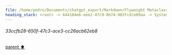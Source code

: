 ```yaml
---
file: /home/pedro/Documents/chatgpt_export/Markdown/Flyweight Metaclass for Models.md
heading_stack: <root> -> 644104e6-eee2-47c9-8b74-983fcdce89aa -> System -> c734da8b-007e-4793-a988-4ab6af4a8c7f -> System -> aaa21a84-fb1c-420d-a200-7e9ff8bd1dca -> User -> cc118a5e-cea7-4eb5-8a55-2d298a0eb3e4 -> Assistant -> aee36206-2846-4af8-97fc-c08ea32d04f7 -> Assistant -> fe5d834e-f4ba-4d75-a77b-b419a41172d6 -> Tool -> 3cc5cb2f-9bf2-4ec7-b730-4b7a6e37379d -> Assistant -> aaa2c0bf-efc0-41ea-9394-4821c3fecdd6 -> User -> 7770a31d-c47b-48a5-9a87-cd318296e663 -> Assistant -> 186f96c5-6c2e-4c78-90de-dfcc8ee777fc -> Tool -> c7e4a869-cad6-4bc6-8ce6-a57f1c21d6a5 -> Assistant -> aaa25436-2417-4590-99f2-b2c737ebd76e -> User -> 19cc38f8-b99d-499e-968a-3b533d806593 -> System -> 5827125a-b24e-4d18-86f6-470e815d7c30 -> Assistant -> 2514e975-d6c8-40fa-82d6-b29ba3ca3f5b -> Tool -> c413c192-dbfa-4cd5-b113-6201359a48c4 -> Assistant -> aaa26c46-7fbc-40e0-84af-8ed1af29aead -> User -> 506d9386-4909-4f98-b93b-918b5195353d -> Assistant -> 8d250109-2a1c-441d-ba2a-308f0a29d4ee -> Tool -> 3f71f78a-f0ab-414d-8582-4eb8ac0509a1 -> Assistant -> aaa2ffb7-f72c-40d5-966d-14e571c53329 -> User -> e807b595-379e-4edb-8fe6-eaa3da99bfe9 -> Assistant -> 1. `eval` and `exec` -> aaa25a0d-f0e8-4bd4-a669-466936b2c926 -> User -> a8b4ec28-b54d-42a8-9869-1f9003b5d03d -> Assistant -> 1. String Interpolation and Formatting -> 2. Template Engines -> 3. Abstract Syntax Trees (AST) -> 4. Code Objects -> 5. External Code Generators -> Considerations: -> aaa2160c-f02b-435f-b83d-e90262137062 -> User -> d53f0445-e6dd-4877-87d0-888ed58ebb6a -> Assistant -> Specialized Tools for Code Generation: -> aaa2e3d0-1e2b-4b68-8514-d4f950d30cc7 -> User -> 010a9d0b-ce90-4bf3-95b8-88e5ff084052 -> Assistant -> aaa21d32-d668-44ae-b08f-f222f44b4cd0 -> User -> a0cd3eb4-5990-44ff-9805-da6f97ff9893 -> Assistant -> f3b40fa7-3ee3-4a97-96eb-3ccf9fedc08b -> Tool -> 7ac70b6a-5567-4957-9e2b-960e3f85f32e -> Assistant -> 1cce47a3-81d6-4479-8ad5-298a4485b8e3 -> Assistant -> 18145d77-ffaa-4d6c-be45-9e7d531b9fd7 -> Tool -> ac949eea-f062-4e9d-a10a-645d16f3ab89 -> Assistant -> aaa2774d-64b6-4bb9-b1b3-dfc061b8c71d -> User -> 090df718-1273-46de-bd32-0bd1df2946cc -> Assistant -> aaa2be15-5b43-4eec-9472-3124b2b59b51 -> User -> f6c83d92-ee78-41b3-a474-cbcdc8cb533b -> Assistant -> 88df967f-807f-4201-bb2c-448b9bff3637 -> Tool -> 314de866-c6dc-4bd4-bb24-d5cde96cafd1 -> Assistant -> aaa2c7df-33c4-4f37-93f3-3f8dd7a72ef7 -> User -> d89f1fee-5401-417c-bdba-c62bef3f3f6e -> Assistant -> Jinja2 Filters -> Common Filters: -> Advanced Filters: -> Custom Filters: -> How Filters Fit into Our Framework: -> Indentation: -> aaa2f84c-41af-4025-9171-c52092386c6a -> User -> 21b6ea18-0b6e-4fa0-a3c3-1ef3844e096f -> Assistant -> aaa2eafe-16ca-4c25-a10e-5525cb4fb9c7 -> User -> 58e838c0-3414-4474-8d36-7fb8f907659c -> Assistant -> a6d2a0d4-af48-4614-9a78-ba15952adb9f -> Tool -> 0d11d247-5655-4471-8086-cdd008421dbf -> Assistant -> aaa27bef-855c-4f88-8b3b-775f4351be18 -> User -> 7d5d685c-cdcb-452c-bccb-dd5d473c8d18 -> Assistant -> f1a27a20-63b1-4702-bf3d-141c09b78f80 -> Tool -> 6228f239-15ef-4427-9ddc-7a31f05e0baf -> Assistant -> 764bf151-b224-4e47-89ee-7c095b071784 -> Tool -> ef44d458-03ee-4e25-9d04-7a40bf8a676e -> Assistant -> aaa2d5a7-1339-43da-bab9-a525191f6858 -> User -> 3870c66d-8aa6-4ab1-85e7-dd0473b15123 -> Assistant -> c6670ae6-1779-4e2a-8339-d2e6a73f0d20 -> Tool -> 10652bed-29a2-4b4c-8c13-31c90a4d85d3 -> Assistant -> aaa2e5e3-e782-4815-a80b-3f604542edc0 -> User -> e071582f-fc2a-400d-9b18-5eb482447dd3 -> Assistant -> eb704199-5146-4b06-9471-9f46139614ef -> Tool -> fcad5344-bd01-4aef-a184-abc2f06d90a9 -> Assistant -> 86d765de-67f6-4d16-867a-375867076b04 -> Assistant -> 36b31a48-f37c-442e-9cb5-e70502fae624 -> Tool -> 849d9431-3dbf-4490-95ed-ad9b5fac7803 -> Assistant -> aaa2e8c9-0c98-4482-9160-7d7004282585 -> User -> 669426f3-1683-4251-958b-656385f0e73a -> Assistant -> 33ccfb28-650f-47c3-ace3-cc26acb62eb8
---
```

###### 33ccfb28-650f-47c3-ace3-cc26acb62eb8
[parent ⬆️](#669426f3-1683-4251-958b-656385f0e73a)
